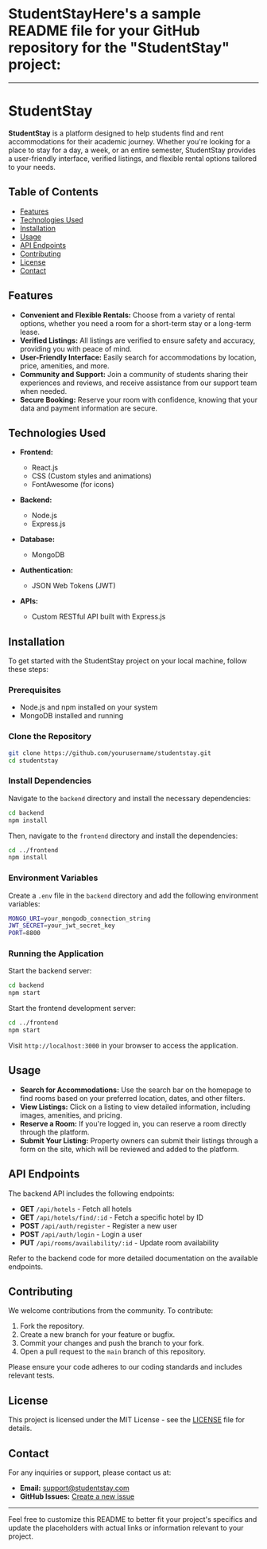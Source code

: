 # StudentStayHere's a sample README file for your GitHub repository for the "StudentStay" project:

---

# StudentStay

**StudentStay** is a platform designed to help students find and rent accommodations for their academic journey. Whether you're looking for a place to stay for a day, a week, or an entire semester, StudentStay provides a user-friendly interface, verified listings, and flexible rental options tailored to your needs.

## Table of Contents

- [Features](#features)
- [Technologies Used](#technologies-used)
- [Installation](#installation)
- [Usage](#usage)
- [API Endpoints](#api-endpoints)
- [Contributing](#contributing)
- [License](#license)
- [Contact](#contact)

## Features

- **Convenient and Flexible Rentals:** Choose from a variety of rental options, whether you need a room for a short-term stay or a long-term lease.
- **Verified Listings:** All listings are verified to ensure safety and accuracy, providing you with peace of mind.
- **User-Friendly Interface:** Easily search for accommodations by location, price, amenities, and more.
- **Community and Support:** Join a community of students sharing their experiences and reviews, and receive assistance from our support team when needed.
- **Secure Booking:** Reserve your room with confidence, knowing that your data and payment information are secure.

## Technologies Used

- **Frontend:**
  - React.js
  - CSS (Custom styles and animations)
  - FontAwesome (for icons)

- **Backend:**
  - Node.js
  - Express.js

- **Database:**
  - MongoDB

- **Authentication:**
  - JSON Web Tokens (JWT)

- **APIs:**
  - Custom RESTful API built with Express.js

## Installation

To get started with the StudentStay project on your local machine, follow these steps:

### Prerequisites

- Node.js and npm installed on your system
- MongoDB installed and running

### Clone the Repository

```bash
git clone https://github.com/yourusername/studentstay.git
cd studentstay
```

### Install Dependencies

Navigate to the `backend` directory and install the necessary dependencies:

```bash
cd backend
npm install
```

Then, navigate to the `frontend` directory and install the dependencies:

```bash
cd ../frontend
npm install
```

### Environment Variables

Create a `.env` file in the `backend` directory and add the following environment variables:

```bash
MONGO_URI=your_mongodb_connection_string
JWT_SECRET=your_jwt_secret_key
PORT=8800
```

### Running the Application

Start the backend server:

```bash
cd backend
npm start
```

Start the frontend development server:

```bash
cd ../frontend
npm start
```

Visit `http://localhost:3000` in your browser to access the application.

## Usage

- **Search for Accommodations:** Use the search bar on the homepage to find rooms based on your preferred location, dates, and other filters.
- **View Listings:** Click on a listing to view detailed information, including images, amenities, and pricing.
- **Reserve a Room:** If you're logged in, you can reserve a room directly through the platform.
- **Submit Your Listing:** Property owners can submit their listings through a form on the site, which will be reviewed and added to the platform.

## API Endpoints

The backend API includes the following endpoints:

- **GET** `/api/hotels` - Fetch all hotels
- **GET** `/api/hotels/find/:id` - Fetch a specific hotel by ID
- **POST** `/api/auth/register` - Register a new user
- **POST** `/api/auth/login` - Login a user
- **PUT** `/api/rooms/availability/:id` - Update room availability

Refer to the backend code for more detailed documentation on the available endpoints.

## Contributing

We welcome contributions from the community. To contribute:

1. Fork the repository.
2. Create a new branch for your feature or bugfix.
3. Commit your changes and push the branch to your fork.
4. Open a pull request to the `main` branch of this repository.

Please ensure your code adheres to our coding standards and includes relevant tests.

## License

This project is licensed under the MIT License - see the [LICENSE](LICENSE) file for details.

## Contact

For any inquiries or support, please contact us at:

- **Email:** support@studentstay.com
- **GitHub Issues:** [Create a new issue](https://github.com/yourusername/studentstay/issues)

---

Feel free to customize this README to better fit your project's specifics and update the placeholders with actual links or information relevant to your project.
